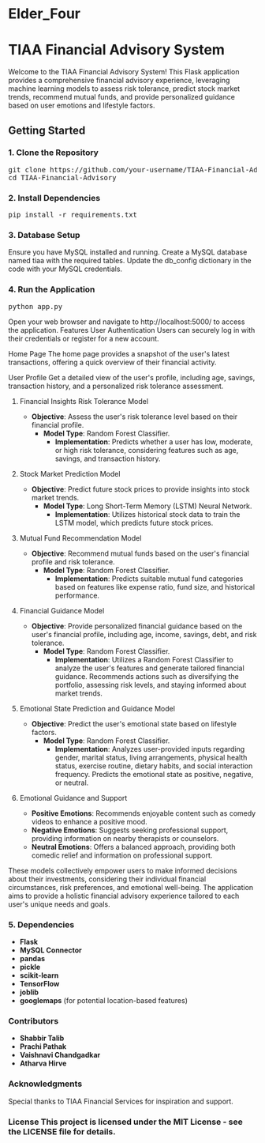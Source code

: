 # Elder_Four 
# TIAA Financial Advisory System 
Welcome to the TIAA Financial Advisory System! This Flask application provides a comprehensive financial advisory experience, leveraging machine learning models to assess risk tolerance, predict stock market trends, recommend mutual funds, and provide personalized guidance based on user emotions and lifestyle factors. 

## Getting Started 

### 1. Clone the Repository 
<pre>
git clone https://github.com/your-username/TIAA-Financial-Advisory.git
cd TIAA-Financial-Advisory
</pre>
### 2. Install Dependencies
<pre>
pip install -r requirements.txt
</pre>

### 3. Database Setup 
Ensure you have MySQL installed and running. 
Create a MySQL database named tiaa with the required tables. 
Update the db_config dictionary in the code with your MySQL credentials. 

### 4. Run the Application 
<pre>
python app.py
</pre>
Open your web browser and navigate to http://localhost:5000/ to access the application. 
Features User Authentication Users can securely log in with their credentials or register for a new account. 

Home Page The home page provides a snapshot of the user's latest transactions, offering a quick overview of their financial activity. 

User Profile Get a detailed view of the user's profile, including age, savings, transaction history, and a personalized risk tolerance assessment. 

1. Financial Insights Risk Tolerance Model 
   - **Objective**: Assess the user's risk tolerance level based on their financial profile.
     - **Model Type**: Random Forest Classifier.
       - **Implementation**: Predicts whether a user has low, moderate, or high risk tolerance, considering features such as age, savings, and transaction history.

2. Stock Market Prediction Model 
   - **Objective**: Predict future stock prices to provide insights into stock market trends.
     - **Model Type**: Long Short-Term Memory (LSTM) Neural Network.
       - **Implementation**: Utilizes historical stock data to train the LSTM model, which predicts future stock prices.

3. Mutual Fund Recommendation Model 
   - **Objective**: Recommend mutual funds based on the user's financial profile and risk tolerance.
     - **Model Type**: Random Forest Classifier.
       - **Implementation**: Predicts suitable mutual fund categories based on features like expense ratio, fund size, and historical performance.

4. Financial Guidance Model 
   - **Objective**: Provide personalized financial guidance based on the user's financial profile, including age, income, savings, debt, and risk tolerance.
     - **Model Type**: Random Forest Classifier.
       - **Implementation**: Utilizes a Random Forest Classifier to analyze the user's features and generate tailored financial guidance. Recommends actions such as diversifying the portfolio, assessing risk levels, and staying informed about market trends.

5. Emotional State Prediction and Guidance Model 
   - **Objective**: Predict the user's emotional state based on lifestyle factors.
     - **Model Type**: Random Forest Classifier.
       - **Implementation**: Analyzes user-provided inputs regarding gender, marital status, living arrangements, physical health status, exercise routine, dietary habits, and social interaction frequency. Predicts the emotional state as positive, negative, or neutral.

6. Emotional Guidance and Support 
   - **Positive Emotions**: Recommends enjoyable content such as comedy videos to enhance a positive mood.
   - **Negative Emotions**: Suggests seeking professional support, providing information on nearby therapists or counselors.
   - **Neutral Emotions**: Offers a balanced approach, providing both comedic relief and information on professional support.

These models collectively empower users to make informed decisions about their investments, considering their individual financial circumstances, risk preferences, and emotional well-being. The application aims to provide a holistic financial advisory experience tailored to each user's unique needs and goals. 

### 5. Dependencies 

- **Flask**
- **MySQL Connector**
- **pandas**
- **pickle**
- **scikit-learn**
- **TensorFlow**
- **joblib**
- **googlemaps** (for potential location-based features)

### Contributors 
- **Shabbir Talib**
- **Prachi Pathak**
- **Vaishnavi Chandgadkar**
- **Atharva Hirve**

### Acknowledgments 
Special thanks to TIAA Financial Services for inspiration and support. 

### License This project is licensed under the MIT License - see the LICENSE file for details.
